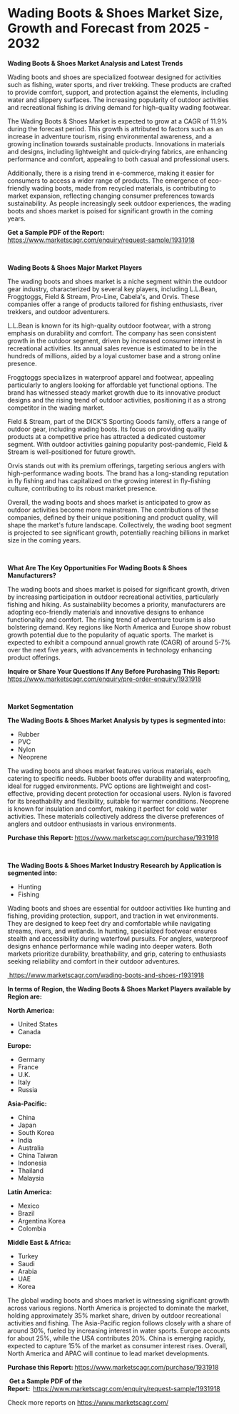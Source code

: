 <p><h1>Wading Boots & Shoes Market Size, Growth and Forecast from 2025 - 2032</h1></p><p><strong>Wading Boots & Shoes Market Analysis and Latest Trends</strong></p>
<p><p>Wading boots and shoes are specialized footwear designed for activities such as fishing, water sports, and river trekking. These products are crafted to provide comfort, support, and protection against the elements, including water and slippery surfaces. The increasing popularity of outdoor activities and recreational fishing is driving demand for high-quality wading footwear.</p><p>The Wading Boots & Shoes Market is expected to grow at a CAGR of 11.9% during the forecast period. This growth is attributed to factors such as an increase in adventure tourism, rising environmental awareness, and a growing inclination towards sustainable products. Innovations in materials and designs, including lightweight and quick-drying fabrics, are enhancing performance and comfort, appealing to both casual and professional users.</p><p>Additionally, there is a rising trend in e-commerce, making it easier for consumers to access a wider range of products. The emergence of eco-friendly wading boots, made from recycled materials, is contributing to market expansion, reflecting changing consumer preferences towards sustainability. As people increasingly seek outdoor experiences, the wading boots and shoes market is poised for significant growth in the coming years.</p></p>
<p><strong>Get a Sample PDF of the Report:&nbsp;</strong> <a href="https://www.marketscagr.com/enquiry/request-sample/1931918?utm_campaign=1920&utm_medium=2&utm_source=Github&utm_content=ia&utm_term=07022025&utm_id=wading-boots-shoes">https://www.marketscagr.com/enquiry/request-sample/1931918</a></p>
<p>&nbsp;</p>
<p><strong>Wading Boots & Shoes Major Market Players</strong></p>
<p><p>The wading boots and shoes market is a niche segment within the outdoor gear industry, characterized by several key players, including L.L.Bean, Froggtoggs, Field & Stream, Pro-Line, Cabela's, and Orvis. These companies offer a range of products tailored for fishing enthusiasts, river trekkers, and outdoor adventurers.</p><p>L.L.Bean is known for its high-quality outdoor footwear, with a strong emphasis on durability and comfort. The company has seen consistent growth in the outdoor segment, driven by increased consumer interest in recreational activities. Its annual sales revenue is estimated to be in the hundreds of millions, aided by a loyal customer base and a strong online presence.</p><p>Froggtoggs specializes in waterproof apparel and footwear, appealing particularly to anglers looking for affordable yet functional options. The brand has witnessed steady market growth due to its innovative product designs and the rising trend of outdoor activities, positioning it as a strong competitor in the wading market.</p><p>Field & Stream, part of the DICK'S Sporting Goods family, offers a range of outdoor gear, including wading boots. Its focus on providing quality products at a competitive price has attracted a dedicated customer segment. With outdoor activities gaining popularity post-pandemic, Field & Stream is well-positioned for future growth.</p><p>Orvis stands out with its premium offerings, targeting serious anglers with high-performance wading boots. The brand has a long-standing reputation in fly fishing and has capitalized on the growing interest in fly-fishing culture, contributing to its robust market presence.</p><p>Overall, the wading boots and shoes market is anticipated to grow as outdoor activities become more mainstream. The contributions of these companies, defined by their unique positioning and product quality, will shape the market's future landscape. Collectively, the wading boot segment is projected to see significant growth, potentially reaching billions in market size in the coming years.</p></p>
<p>&nbsp;</p>
<p><strong>What Are The Key Opportunities For Wading Boots & Shoes Manufacturers?</strong></p>
<p><p>The wading boots and shoes market is poised for significant growth, driven by increasing participation in outdoor recreational activities, particularly fishing and hiking. As sustainability becomes a priority, manufacturers are adopting eco-friendly materials and innovative designs to enhance functionality and comfort. The rising trend of adventure tourism is also bolstering demand. Key regions like North America and Europe show robust growth potential due to the popularity of aquatic sports. The market is expected to exhibit a compound annual growth rate (CAGR) of around 5-7% over the next five years, with advancements in technology enhancing product offerings.</p></p>
<p><strong>Inquire or Share Your Questions If Any Before Purchasing This Report:</strong> <a href="https://www.marketscagr.com/enquiry/pre-order-enquiry/1931918?utm_campaign=1920&utm_medium=2&utm_source=Github&utm_content=ia&utm_term=07022025&utm_id=wading-boots-shoes">https://www.marketscagr.com/enquiry/pre-order-enquiry/1931918</a></p>
<p>&nbsp;</p>
<p><strong>Market Segmentation</strong></p>
<p><strong>The Wading Boots & Shoes Market Analysis by types is segmented into:</strong></p>
<p><ul><li>Rubber</li><li>PVC</li><li>Nylon</li><li>Neoprene</li></ul></p>
<p><p>The wading boots and shoes market features various materials, each catering to specific needs. Rubber boots offer durability and waterproofing, ideal for rugged environments. PVC options are lightweight and cost-effective, providing decent protection for occasional users. Nylon is favored for its breathability and flexibility, suitable for warmer conditions. Neoprene is known for insulation and comfort, making it perfect for cold water activities. These materials collectively address the diverse preferences of anglers and outdoor enthusiasts in various environments.</p></p>
<p><strong>Purchase this Report:&nbsp;</strong><a href="https://www.marketscagr.com/purchase/1931918?utm_campaign=1920&utm_medium=2&utm_source=Github&utm_content=ia&utm_term=07022025&utm_id=wading-boots-shoes">https://www.marketscagr.com/purchase/1931918</a></p>
<p>&nbsp;</p>
<p><strong>The Wading Boots & Shoes Market Industry Research by Application is segmented into:</strong></p>
<p><ul><li>Hunting</li><li>Fishing</li></ul></p>
<p><p>Wading boots and shoes are essential for outdoor activities like hunting and fishing, providing protection, support, and traction in wet environments. They are designed to keep feet dry and comfortable while navigating streams, rivers, and wetlands. In hunting, specialized footwear ensures stealth and accessibility during waterfowl pursuits. For anglers, waterproof designs enhance performance while wading into deeper waters. Both markets prioritize durability, breathability, and grip, catering to enthusiasts seeking reliability and comfort in their outdoor adventures.</p></p>
<p><a href="https://www.marketscagr.com/wading-boots-and-shoes-r1931918?utm_campaign=1920&utm_medium=2&utm_source=Github&utm_content=ia&utm_term=07022025&utm_id=wading-boots-shoes">&nbsp;https://www.marketscagr.com/wading-boots-and-shoes-r1931918</a></p>
<p><strong>In terms of Region, the Wading Boots & Shoes Market Players available by Region are:</strong></p>
<p>
    <p> <strong> North America: </strong>
        <ul>
            <li>United States</li>
            <li>Canada</li>
        </ul>
        </p> 
    <p> <strong> Europe: </strong>
        <ul>
            <li>Germany</li>
            <li>France</li>
            <li>U.K.</li>
            <li>Italy</li>
            <li>Russia</li>
        </ul>
        </p> 
    <p> <strong> Asia-Pacific: </strong>
        <ul>
            <li>China</li>
            <li>Japan</li>
            <li>South Korea</li>
            <li>India</li>
            <li>Australia</li>
            <li>China Taiwan</li>
            <li>Indonesia</li>
            <li>Thailand</li>
            <li>Malaysia</li>
        </ul>
        </p> 
    <p> <strong> Latin America: </strong>
        <ul>
            <li>Mexico</li>
            <li>Brazil</li>
            <li>Argentina Korea</li>
            <li>Colombia</li>
        </ul>
        </p> 
    <p> <strong> Middle East & Africa: </strong>
        <ul>
            <li>Turkey</li>
            <li>Saudi</li>
            <li>Arabia</li>
            <li>UAE</li>
            <li>Korea</li>
        </ul>
    </p>
    </p>
<p><p>The global wading boots and shoes market is witnessing significant growth across various regions. North America is projected to dominate the market, holding approximately 35% market share, driven by outdoor recreational activities and fishing. The Asia-Pacific region follows closely with a share of around 30%, fueled by increasing interest in water sports. Europe accounts for about 25%, while the USA contributes 20%. China is emerging rapidly, expected to capture 15% of the market as consumer interest rises. Overall, North America and APAC will continue to lead market developments.</p></p>
<p><strong>Purchase this Report: </strong><a href="https://www.marketscagr.com/purchase/1931918?utm_campaign=1920&utm_medium=2&utm_source=Github&utm_content=ia&utm_term=07022025&utm_id=wading-boots-shoes">https://www.marketscagr.com/purchase/1931918</a></p>
<p>&nbsp;<strong>Get a Sample PDF of the Report:&nbsp;&nbsp;</strong><a href="https://www.marketscagr.com/enquiry/request-sample/1931918?utm_campaign=1920&utm_medium=2&utm_source=Github&utm_content=ia&utm_term=07022025&utm_id=wading-boots-shoes">https://www.marketscagr.com/enquiry/request-sample/1931918</a></p>
<p><strong></strong></p>
<p>Check more reports on <a href="https://www.marketscagr.com/?utm_campaign=1920&utm_medium=2&utm_source=Github&utm_content=ia&utm_term=07022025&utm_id=wading-boots-shoes">https://www.marketscagr.com/</a></p>